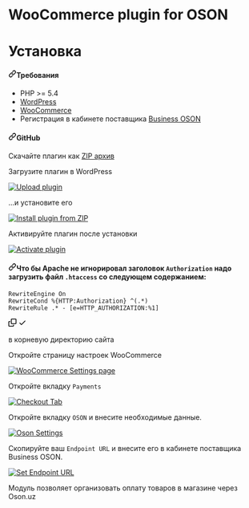 # WooCommerce plugin for OSON

# Установка

<h4><a id="user-content-требования" class="anchor" aria-hidden="true" href="#требования"><svg class="octicon octicon-link" viewBox="0 0 16 16" version="1.1" width="16" height="16" aria-hidden="true"><path fill-rule="evenodd" d="M7.775 3.275a.75.75 0 001.06 1.06l1.25-1.25a2 2 0 112.83 2.83l-2.5 2.5a2 2 0 01-2.83 0 .75.75 0 00-1.06 1.06 3.5 3.5 0 004.95 0l2.5-2.5a3.5 3.5 0 00-4.95-4.95l-1.25 1.25zm-4.69 9.64a2 2 0 010-2.83l2.5-2.5a2 2 0 012.83 0 .75.75 0 001.06-1.06 3.5 3.5 0 00-4.95 0l-2.5 2.5a3.5 3.5 0 004.95 4.95l1.25-1.25a.75.75 0 00-1.06-1.06l-1.25 1.25a2 2 0 01-2.83 0z"></path></svg></a>Требования</h4>

<ul>
<li>PHP &gt;= 5.4</li>
<li><a href="https://wordpress.org/" rel="nofollow">WordPress</a></li>
<li><a href="https://woocommerce.com/" rel="nofollow">WooCommerce</a></li>
<li>Регистрация в кабинете поставщика <a href="https://business.oson.uz/" rel="nofollow">Business OSON</a></li>
</ul>
<h4><a id="user-content-github" class="anchor" aria-hidden="true" href="#github"><svg class="octicon octicon-link" viewBox="0 0 16 16" version="1.1" width="16" height="16" aria-hidden="true"><path fill-rule="evenodd" d="M7.775 3.275a.75.75 0 001.06 1.06l1.25-1.25a2 2 0 112.83 2.83l-2.5 2.5a2 2 0 01-2.83 0 .75.75 0 00-1.06 1.06 3.5 3.5 0 004.95 0l2.5-2.5a3.5 3.5 0 00-4.95-4.95l-1.25 1.25zm-4.69 9.64a2 2 0 010-2.83l2.5-2.5a2 2 0 012.83 0 .75.75 0 001.06-1.06 3.5 3.5 0 00-4.95 0l-2.5 2.5a3.5 3.5 0 004.95 4.95l1.25-1.25a.75.75 0 00-1.06-1.06l-1.25 1.25a2 2 0 01-2.83 0z"></path></svg></a>GitHub</h4>

<p>Скачайте плагин как <a href="https://github.com/Osonuz/Woocommerce-plugin/archive/refs/heads/main.zip">ZIP архив</a></p>

<p>Загрузите плагин в WordPress</p>

<p><a target="_blank" rel="noopener noreferrer" href="https://user-images.githubusercontent.com/92983919/138818349-7350abbd-2755-4a16-95c0-a5117c3d6861.png"><img src="https://user-images.githubusercontent.com/92983919/138818349-7350abbd-2755-4a16-95c0-a5117c3d6861.png" alt="Upload plugin" style="max-width: 100%;"></a></p>

<p>...и установите его</p>

<p><a target="_blank" rel="noopener noreferrer" href="https://user-images.githubusercontent.com/92983919/138818362-5a80e8e9-7d83-4017-a09c-a53a654dc4d8.png"><img src="https://user-images.githubusercontent.com/92983919/138818362-5a80e8e9-7d83-4017-a09c-a53a654dc4d8.png" alt="Install plugin from ZIP" style="max-width: 100%;"></a></p>

<p>Активируйте плагин после установки</p>
<p><a target="_blank" rel="noopener noreferrer" href="https://user-images.githubusercontent.com/92983919/138818366-86ea031a-d85f-4ff3-bc77-f11464dcf1b0.png"><img src="https://user-images.githubusercontent.com/92983919/138818366-86ea031a-d85f-4ff3-bc77-f11464dcf1b0.png" alt="Activate plugin" style="max-width: 100%;"></a></p>

<h4><a id="user-content-что-бы-apache-не-игнорировал-заголовок-authorization-надо-загрузить-файл-htaccess-со-следующем-содержанием" class="anchor" aria-hidden="true" href="#что-бы-apache-не-игнорировал-заголовок-authorization-надо-загрузить-файл-htaccess-со-следующем-содержанием"><svg class="octicon octicon-link" viewBox="0 0 16 16" version="1.1" width="16" height="16" aria-hidden="true"><path fill-rule="evenodd" d="M7.775 3.275a.75.75 0 001.06 1.06l1.25-1.25a2 2 0 112.83 2.83l-2.5 2.5a2 2 0 01-2.83 0 .75.75 0 00-1.06 1.06 3.5 3.5 0 004.95 0l2.5-2.5a3.5 3.5 0 00-4.95-4.95l-1.25 1.25zm-4.69 9.64a2 2 0 010-2.83l2.5-2.5a2 2 0 012.83 0 .75.75 0 001.06-1.06 3.5 3.5 0 00-4.95 0l-2.5 2.5a3.5 3.5 0 004.95 4.95l1.25-1.25a.75.75 0 00-1.06-1.06l-1.25 1.25a2 2 0 01-2.83 0z"></path></svg></a>Что бы Apache не игнорировал заголовок <code>Authorization</code> надо загрузить файл <code>.htaccess</code> со следующем содержанием:</h4>

<div class="snippet-clipboard-content position-relative overflow-auto"><pre><code>RewriteEngine On
RewriteCond %{HTTP:Authorization} ^(.*)
RewriteRule .* - [e=HTTP_AUTHORIZATION:%1]
</code></pre><div class="zeroclipboard-container position-absolute right-0 top-0">
    <clipboard-copy aria-label="Copy" class="ClipboardButton btn js-clipboard-copy m-2 p-0 tooltipped-no-delay" data-copy-feedback="Copied!" data-tooltip-direction="w" value="RewriteEngine On
RewriteCond %{HTTP:Authorization} ^(.*)
RewriteRule .* - [e=HTTP_AUTHORIZATION:%1]
" tabindex="0" role="button">
      <svg aria-hidden="true" height="16" viewBox="0 0 16 16" version="1.1" width="16" data-view-component="true" class="octicon octicon-copy js-clipboard-copy-icon m-2">
    <path fill-rule="evenodd" d="M0 6.75C0 5.784.784 5 1.75 5h1.5a.75.75 0 010 1.5h-1.5a.25.25 0 00-.25.25v7.5c0 .138.112.25.25.25h7.5a.25.25 0 00.25-.25v-1.5a.75.75 0 011.5 0v1.5A1.75 1.75 0 019.25 16h-7.5A1.75 1.75 0 010 14.25v-7.5z"></path><path fill-rule="evenodd" d="M5 1.75C5 .784 5.784 0 6.75 0h7.5C15.216 0 16 .784 16 1.75v7.5A1.75 1.75 0 0114.25 11h-7.5A1.75 1.75 0 015 9.25v-7.5zm1.75-.25a.25.25 0 00-.25.25v7.5c0 .138.112.25.25.25h7.5a.25.25 0 00.25-.25v-7.5a.25.25 0 00-.25-.25h-7.5z"></path>
</svg>
      <svg aria-hidden="true" height="16" viewBox="0 0 16 16" version="1.1" width="16" data-view-component="true" class="octicon octicon-check js-clipboard-check-icon color-text-success d-none m-2">
    <path fill-rule="evenodd" d="M13.78 4.22a.75.75 0 010 1.06l-7.25 7.25a.75.75 0 01-1.06 0L2.22 9.28a.75.75 0 011.06-1.06L6 10.94l6.72-6.72a.75.75 0 011.06 0z"></path>
</svg>
    </clipboard-copy>
  </div></div>
  
  <p>в корневую директорию сайта</p>
  
  <p>Откройте страницу настроек WooCommerce</p>
  
  <p><a target="_blank" rel="noopener noreferrer" href="https://user-images.githubusercontent.com/92983919/138814681-cedc2ef2-631a-48bd-bc17-8081bff47ce0.png"><img src="https://user-images.githubusercontent.com/92983919/138814681-cedc2ef2-631a-48bd-bc17-8081bff47ce0.png" alt="WooCommerce Settings page" style="max-width: 100%;"></a></p>
  
  <p>Откройте вкладку <code>Payments</code></p>
  
  <p><a target="_blank" rel="noopener noreferrer" href="(https://user-images.githubusercontent.com/92983919/138814700-85a19cf4-7372-4c45-b0b7-6b56bd4887c2.png"><img src="(https://user-images.githubusercontent.com/92983919/138814700-85a19cf4-7372-4c45-b0b7-6b56bd4887c2.png" alt="Checkout Tab" style="max-width: 100%;"></a></p>
  
  <p>Откройте вкладку <code>OSON</code> и внесите необходимые данные.</p>
  
  <p><a target="_blank" rel="noopener noreferrer" href="https://user-images.githubusercontent.com/92983919/138814707-1d600afe-92fe-43ef-9371-e50c104146a5.png"><img src="https://user-images.githubusercontent.com/92983919/138814707-1d600afe-92fe-43ef-9371-e50c104146a5.png" alt="Oson Settings" style="max-width: 100%;"></a></p>
  <p>Скопируйте ваш <code>Endpoint URL</code> и внесите его в кабинете поставщика Business OSON.</p>
  <p><a target="_blank" rel="noopener noreferrer" href=""><img src="" alt="Set Endpoint URL" style="max-width: 100%;"></a></p>
  


Модуль позволяет организовать оплату товаров в магазине через Oson.uz


